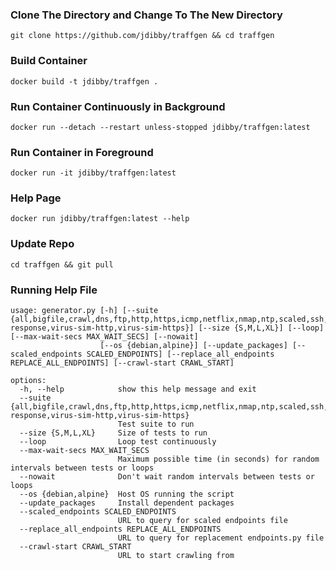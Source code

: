 ### Clone The Directory and Change To The New Directory ###
```
git clone https://github.com/jdibby/traffgen && cd traffgen
```

### Build Container ###
```
docker build -t jdibby/traffgen .
```

### Run Container Continuously in Background ###
```
docker run --detach --restart unless-stopped jdibby/traffgen:latest
```

### Run Container in Foreground ###
```
docker run -it jdibby/traffgen:latest
```

### Help Page ###
```
docker run jdibby/traffgen:latest --help
```

### Update Repo ###
```
cd traffgen && git pull
```

### Running Help File ###
```
usage: generator.py [-h] [--suite {all,bigfile,crawl,dns,ftp,http,https,icmp,netflix,nmap,ntp,scaled,ssh,url-response,virus-sim-http,virus-sim-https}] [--size {S,M,L,XL}] [--loop] [--max-wait-secs MAX_WAIT_SECS] [--nowait]
                    [--os {debian,alpine}] [--update_packages] [--scaled_endpoints SCALED_ENDPOINTS] [--replace_all_endpoints REPLACE_ALL_ENDPOINTS] [--crawl-start CRAWL_START]

options:
  -h, --help            show this help message and exit
  --suite {all,bigfile,crawl,dns,ftp,http,https,icmp,netflix,nmap,ntp,scaled,ssh,url-response,virus-sim-http,virus-sim-https}
                        Test suite to run
  --size {S,M,L,XL}     Size of tests to run
  --loop                Loop test continuously
  --max-wait-secs MAX_WAIT_SECS
                        Maximum possible time (in seconds) for random intervals between tests or loops
  --nowait              Don't wait random intervals between tests or loops
  --os {debian,alpine}  Host OS running the script
  --update_packages     Install dependent packages
  --scaled_endpoints SCALED_ENDPOINTS
                        URL to query for scaled endpoints file
  --replace_all_endpoints REPLACE_ALL_ENDPOINTS
                        URL to query for replacement endpoints.py file
  --crawl-start CRAWL_START
                        URL to start crawling from
```
